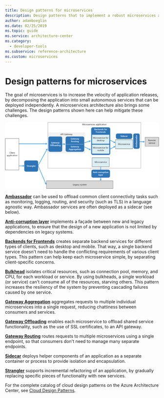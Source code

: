 ```yaml
---
title: Design patterns for microservices
description: Design patterns that to implement a robust microservices architecture.
author: adamboeglin
ms.date: 02/25/2019
ms.topic: guide
ms.service: architecture-center
ms.category:
  - developer-tools
ms.subservice: reference-architecture
ms.custom: microservices
---
```


# Design patterns for microservices

The goal of microservices is to increase the velocity of application releases, by decomposing the application into small autonomous services that can be deployed independently. A microservices architecture also brings some challenges. The design patterns shown here can help mitigate these challenges.

![Microservices design patterns](../images/microservices-patterns.png)

[**Ambassador**](../../patterns/ambassador.md) can be used to offload common client connectivity tasks such as monitoring, logging, routing, and security (such as TLS) in a language agnostic way. Ambassador services are often deployed as a sidecar (see below).

[**Anti-corruption layer**](../../patterns/anti-corruption-layer.md) implements a façade between new and legacy applications, to ensure that the design of a new application is not limited by dependencies on legacy systems.

[**Backends for Frontends**](../../patterns/backends-for-frontends.md) creates separate backend services for different types of clients, such as desktop and mobile. That way, a single backend service doesn't need to handle the conflicting requirements of various client types. This pattern can help keep each microservice simple, by separating client-specific concerns.

[**Bulkhead**](../../patterns/bulkhead.md) isolates critical resources, such as connection pool, memory, and CPU, for each workload or service. By using bulkheads, a single workload (or service) can't consume all of the resources, starving others. This pattern increases the resiliency of the system by preventing cascading failures caused by one service.

[**Gateway Aggregation**](../../patterns/gateway-aggregation.md) aggregates requests to multiple individual microservices into a single request, reducing chattiness between consumers and services.

[**Gateway Offloading**](../../patterns/gateway-offloading.md) enables each microservice to offload shared service functionality, such as the use of SSL certificates, to an API gateway.

[**Gateway Routing**](../../patterns/gateway-routing.md) routes requests to multiple microservices using a single endpoint, so that consumers don't need to manage many separate endpoints.

[**Sidecar**](../../patterns/sidecar.md) deploys helper components of an application as a separate container or process to provide isolation and encapsulation.

[**Strangler**](../../patterns/strangler.md) supports incremental refactoring of an application, by gradually replacing specific pieces of functionality with new services.

For the complete catalog of cloud design patterns on the Azure Architecture Center, see [Cloud Design Patterns](../../patterns/index.md).
